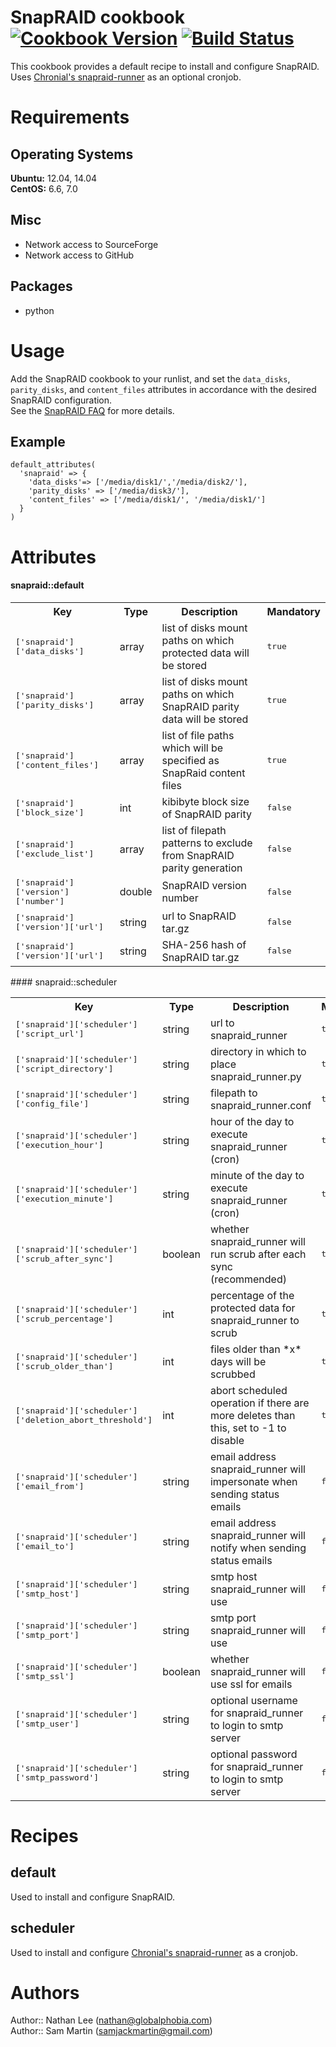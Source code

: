 # SnapRAID cookbook [![Cookbook Version](http://img.shields.io/cookbook/v/snapraid.svg)](https://supermarket.chef.io/cookbooks/snapraid) [![Build Status](https://travis-ci.org/X0nic/chef-snapraid.svg)](https://travis-ci.org/X0nic/chef-snapraid)
This cookbook provides a default recipe to install and configure SnapRAID.  
Uses [Chronial's snapraid-runner](https://github.com/Chronial/snapraid-runner) as an optional cronjob.

# Requirements
## Operating Systems
**Ubuntu:** 12.04, 14.04  
**CentOS:** 6.6, 7.0

## Misc
 * Network access to SourceForge
 * Network access to GitHub

## Packages
 * python
# Usage
Add the SnapRAID cookbook to your runlist, and set the `data_disks`, `parity_disks`, and `content_files` attributes in accordance with the desired SnapRAID configuration.   
See the [SnapRAID FAQ](http://snapraid.sourceforge.net/faq.html) for more details.

## Example

```
default_attributes(  
  'snapraid' => {  
    'data_disks'=> ['/media/disk1/','/media/disk2/'],  
    'parity_disks' => ['/media/disk3/'],  
    'content_files' => ['/media/disk1/', '/media/disk1/']  
  }  
)
```

# Attributes
#### snapraid::default
<table>
  <tr>
    <th>Key</th>
    <th>Type</th>
    <th>Description</th>
    <th>Mandatory</th>
  </tr>
  <tr>
    <td><tt>['snapraid']['data_disks']</tt></td>
    <td>array</td>
    <td>list of disks mount paths on which protected data will be stored</td>
    <td><tt>true</tt></td>
  </tr>
  <tr>
    <td><tt>['snapraid']['parity_disks']</tt></td>
    <td>array</td>
    <td>list of disks mount paths on which SnapRAID parity data will be stored</td>
    <td><tt>true</tt></td>
  </tr>
   <tr>
    <td><tt>['snapraid']['content_files']</tt></td>
    <td>array</td>
    <td>list of file paths which will be specified as SnapRaid content files</td>
    <td><tt>true</tt></td>
  </tr>
  <tr>
    <td><tt>['snapraid']['block_size']</tt></td>
    <td>int</td>
    <td>kibibyte block size of SnapRAID parity</td>
    <td><tt>false</tt></td>
  </tr>
  <tr>
    <td><tt>['snapraid']['exclude_list']</tt></td>
    <td>array</td>
    <td>list of filepath patterns to exclude from SnapRAID parity generation</td>
    <td><tt>false</tt></td>
  </tr>
  <tr>
    <td><tt>['snapraid']['version']['number']</tt></td>
    <td>double</td>
    <td>SnapRAID version number</td>
    <td><tt>false</tt></td>
  </tr>
  <tr>
    <td><tt>['snapraid']['version']['url']</tt></td>
    <td>string</td>
    <td>url to SnapRAID tar.gz</td>
    <td><tt>false</tt></td>
  </tr>
  <tr>
    <td><tt>['snapraid']['version']['url']</tt></td>
    <td>string</td>
    <td>SHA-256 hash of SnapRAID tar.gz</td>
    <td><tt>false</tt></td>
  </tr>
</table>
#### snapraid::scheduler
<table>
  <tr>
    <th>Key</th>
    <th>Type</th>
    <th>Description</th>
    <th>Mandatory</th>
  </tr>
  <tr>
    <td><tt>['snapraid']['scheduler']['script_url']</tt></td>
    <td>string</td>
    <td>url to snapraid_runner</td>
    <td><tt>true</tt></td>
  </tr>
  <tr>
    <td><tt>['snapraid']['scheduler']['script_directory']</tt></td>
    <td>string</td>
    <td>directory in which to place snapraid_runner.py</td>
    <td><tt>true</tt></td>
  </tr>
  <tr>
    <td><tt>['snapraid']['scheduler']['config_file']</tt></td>
    <td>string</td>
    <td>filepath to snapraid_runner.conf</td>
    <td><tt>true</tt></td>
  </tr>
  <tr>
    <td><tt>['snapraid']['scheduler']['execution_hour']</tt></td>
    <td>string</td>
    <td>hour of the day to execute snapraid_runner (cron)</td>
    <td><tt>true</tt></td>
  </tr>
  <tr>
    <td><tt>['snapraid']['scheduler']['execution_minute']</tt></td>
    <td>string</td>
    <td>minute of the day to execute snapraid_runner (cron)</td>
    <td><tt>true</tt></td>
  </tr>
    <tr>
    <td><tt>['snapraid']['scheduler']['scrub_after_sync']</tt></td>
    <td>boolean</td>
    <td>whether snapraid_runner will run scrub after each sync (recommended)</td>
    <td><tt>true</tt></td>
  </tr>
  <tr>
    <td><tt>['snapraid']['scheduler']['scrub_percentage']</tt></td>
    <td>int</td>
    <td>percentage of the protected data for snapraid_runner to scrub</td>
    <td><tt>true</tt></td>
  </tr>
  <tr>
    <td><tt>['snapraid']['scheduler']['scrub_older_than']</tt></td>
    <td>int</td>
    <td>files older than *x* days will be scrubbed</td>
    <td><tt>true</tt></td>
  </tr>
  <tr>
    <td><tt>['snapraid']['scheduler']['deletion_abort_threshold']</tt></td>
    <td>int</td>
    <td>abort scheduled operation if there are more deletes than this, set to -1 to disable</td>
    <td><tt>true</tt></td>
  </tr>
  <tr>
    <td><tt>['snapraid']['scheduler']['email_from']</tt></td>
    <td>string</td>
    <td>email address snapraid_runner will impersonate when sending status emails</td>
    <td><tt>false</tt></td>
  </tr>
  <tr>
    <td><tt>['snapraid']['scheduler']['email_to']</tt></td>
    <td>string</td>
    <td>email address snapraid_runner will notify when sending status emails</td>
    <td><tt>false</tt></td>
  </tr>
  <tr>
    <td><tt>['snapraid']['scheduler']['smtp_host']</tt></td>
    <td>string</td>
    <td>smtp host snapraid_runner will use</td>
    <td><tt>false</tt></td>
  </tr>
  <tr>
    <td><tt>['snapraid']['scheduler']['smtp_port']</tt></td>
    <td>string</td>
    <td>smtp port snapraid_runner will use</td>
    <td><tt>false</tt></td>
  </tr>
  <tr>
    <td><tt>['snapraid']['scheduler']['smtp_ssl']</tt></td>
    <td>boolean</td>
    <td>whether snapraid_runner will use ssl for emails</td>
    <td><tt>false</tt></td>
  </tr>
  <tr>
    <td><tt>['snapraid']['scheduler']['smtp_user']</tt></td>
    <td>string</td>
    <td>optional username for snapraid_runner to login to smtp server</td>
    <td><tt>false</tt></td>
  </tr>
  <tr>
    <td><tt>['snapraid']['scheduler']['smtp_password']</tt></td>
    <td>string</td>
    <td>optional password for snapraid_runner to login to smtp server</td>
    <td><tt>false</tt></td>
  </tr>
</table>

# Recipes
## default 
Used to install and configure SnapRAID.
## scheduler
Used to install and configure [Chronial's snapraid-runner](https://github.com/Chronial/snapraid-runner) as a cronjob.

# Authors

Author:: Nathan Lee (<nathan@globalphobia.com>)  
Author:: Sam Martin (<samjackmartin@gmail.com>)